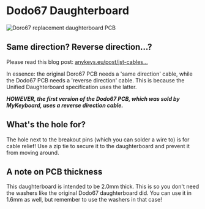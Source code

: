 # Dodo67 Daughterboard
![Doro67 replacement daughterboard PCB](https://i.imgur.com/brmx7tD.png)

## Same direction? Reverse direction...?
Please read this blog post: [anykeys.eu/post/jst-cables...](https://web.archive.org/web/20220301022901/https://anykeys.eu/post/jst-cables-and-daughterboards/)

In essence: the original Doro67 PCB needs a 'same direction' cable, while the Dodo67 PCB needs a 'reverse direction' cable. This is because the Unified Daughterboard specification uses the latter.

***HOWEVER, the first version of the Dodo67 PCB, which was sold by MyKeyboard, uses a reverse direction cable.***

## What's the hole for?
The hole next to the breakout pins (which you can solder a wire to) is for cable relief! Use a zip tie to secure it to the daughterboard and prevent it from moving around.

## A note on PCB thickness
This daughterboard is intended to be 2.0mm thick. This is so you don't need the washers like the original Dodo67 daughterboard did. You can use it in 1.6mm as well, but remember to use the washers in that case!
